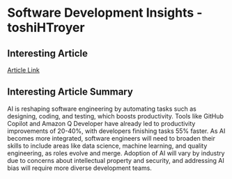 # Software Development Insights -toshiHTroyer

## Interesting Article
[Article Link](https://www.itpro.com/technology/artificial-intelligence/ai-in-software-engineering-six-ways-the-profession-is-changing)

## Interesting Article Summary
AI is reshaping software engineering by automating tasks such as designing, coding, and testing, which boosts productivity. Tools like GitHub Copilot and Amazon Q Developer have already led to productivity improvements of 20-40%, with developers finishing tasks 55% faster. As AI becomes more integrated, software engineers will need to broaden their skills to include areas like data science, machine learning, and quality engineering, as roles evolve and merge. Adoption of AI will vary by industry due to concerns about intellectual property and security, and addressing AI bias will require more diverse development teams.


